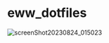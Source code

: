 # eww_dotfiles
![screenShot20230824_015023](https://github.com/Tail-R/eww_dotfiles/assets/132870183/3d66728c-b24c-4860-9542-49bde0c8b5c4)

